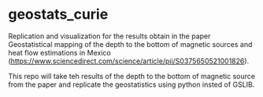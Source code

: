 # geostats_curie
Replication and visualization for the results obtain in the paper Geostatistical mapping of the depth to the bottom of magnetic sources and heat flow estimations in Mexico (https://www.sciencedirect.com/science/article/pii/S0375650521001826).

This repo will take teh results of the depth to the bottom of magnetic source from the paper and replicate the geostatistics using python insted of GSLIB. 
